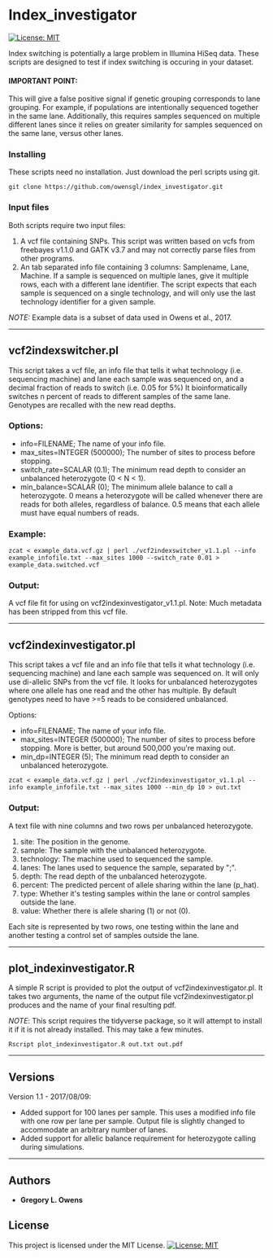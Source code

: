 
# Index_investigator
[![License: MIT](https://img.shields.io/badge/License-MIT-yellow.svg)](https://opensource.org/licenses/MIT)

Index switching is potentially a large problem in Illumina HiSeq data. These scripts are designed to test if index switching is occuring in your dataset. 
#### IMPORTANT POINT: 
This will give a false positive signal if genetic grouping corresponds to lane grouping. For example, if populations are intentionally sequenced together in the same lane. Additionally, this requires samples sequenced on multiple different lanes since it relies on greater similarity for samples sequenced on the same lane, versus other lanes. 


### Installing

These scripts need no installation. Just download the perl scripts using git.

```
git clone https://github.com/owensgl/index_investigator.git
```

### Input files

Both scripts require two input files:
1. A vcf file containing SNPs. This script was written based on vcfs from freebayes v1.1.0 and GATK v3.7 and may not correctly parse files from other programs.
2. An tab separated info file containing 3 columns: Samplename, Lane, Machine. If a sample is sequenced on multiple lanes, give it multiple rows, each with a different lane identifier. The script expects that each sample is sequenced on a single technology, and will only use the last technology identifier for a given sample.

*NOTE:* Example data is a subset of data used in Owens et al., 2017.

***

## vcf2indexswitcher.pl
This script takes a vcf file, an info file that tells it what technology (i.e. sequencing machine) and lane each sample was sequenced on, and a decimal fraction of reads to switch (i.e. 0.05 for 5%) 
It bioinformatically switches n percent of reads to different samples of the same lane. Genotypes are recalled with the new read depths.

### Options:
* info=FILENAME; The name of your info file.
* max_sites=INTEGER (500000); The number of sites to process before stopping.
* switch_rate=SCALAR (0.1); The minimum read depth to consider an unbalanced heterozygote (0 < N < 1). 
* min_balance=SCALAR (0); The minimum allele balance to call a heterozygote. 0 means a heterozygote will be called whenever there are reads for both alleles, regardless of balance. 0.5 means that each allele must have equal numbers of reads.
### Example:
```
zcat < example_data.vcf.gz | perl ./vcf2indexswitcher_v1.1.pl --info example_infofile.txt --max_sites 1000 --switch_rate 0.01 > example_data.switched.vcf
```
### Output:
A vcf file fit for using on vcf2indexinvestigator_v1.1.pl. Note: Much metadata has been stripped from this vcf file.

***

## vcf2indexinvestigator.pl
This script takes a vcf file and an info file that tells it what technology (i.e. sequencing machine) and lane each sample was sequenced on. 
It will only use di-allelic SNPs from the vcf file. It looks for unbalanced heterozygotes where one allele has one read and the other has multiple. By default genotypes need to have >=5 reads to be considered unbalanced.

Options:
* info=FILENAME; The name of your info file.
* max_sites=INTEGER (500000); The number of sites to process before stopping. More is better, but around 500,000 you're maxing out.
* min_dp=INTEGER (5); The minimum read depth to consider an unbalanced heterozygote.

```
zcat < example_data.vcf.gz | perl ./vcf2indexinvestigator_v1.1.pl --info example_infofile.txt --max_sites 1000 --min_dp 10 > out.txt
```
### Output:
A text file with nine columns and two rows per unbalanced heterozygote.
1. site: The position in the genome.
2. sample: The sample with the unbalanced heterozygote.
3. technology: The machine used to sequenced the sample.
4. lanes: The lanes used to sequence the sample, separated by ";".
5. depth: The read depth of the unbalanced heterozygote.
6. percent: The predicted percent of allele sharing within the lane (p_hat).
7. type: Whether it's testing samples within the lane or control samples outside the lane.
8. value: Whether there is allele sharing (1) or not (0).

Each site is represented by two rows, one testing within the lane and another testing a control set of samples outside the lane.

***

## plot_indexinvestigator.R
A simple R script is provided to plot the output of vcf2indexinvestigator.pl. It takes two arguments, the name of the output file vcf2indexinvestigator.pl produces and the name of your final resulting pdf.

*NOTE*: This script requires the tidyverse package, so it will attempt to install it if it is not already installed. This may take a few minutes.

```
Rscript plot_indexinvestigator.R out.txt out.pdf 
```


***
## Versions

Version 1.1 - 2017/08/09:
* Added support for 100 lanes per sample. This uses a modified info file with one row per lane per sample. Output file is slightly changed to accommodate an arbitrary number of lanes.
* Added support for allelic balance requirement for heterozygote calling during simulations.


***

## Authors

* **Gregory L. Owens** 


## License

This project is licensed under the MIT License.
[![License: MIT](https://img.shields.io/badge/License-MIT-yellow.svg)](https://opensource.org/licenses/MIT)



